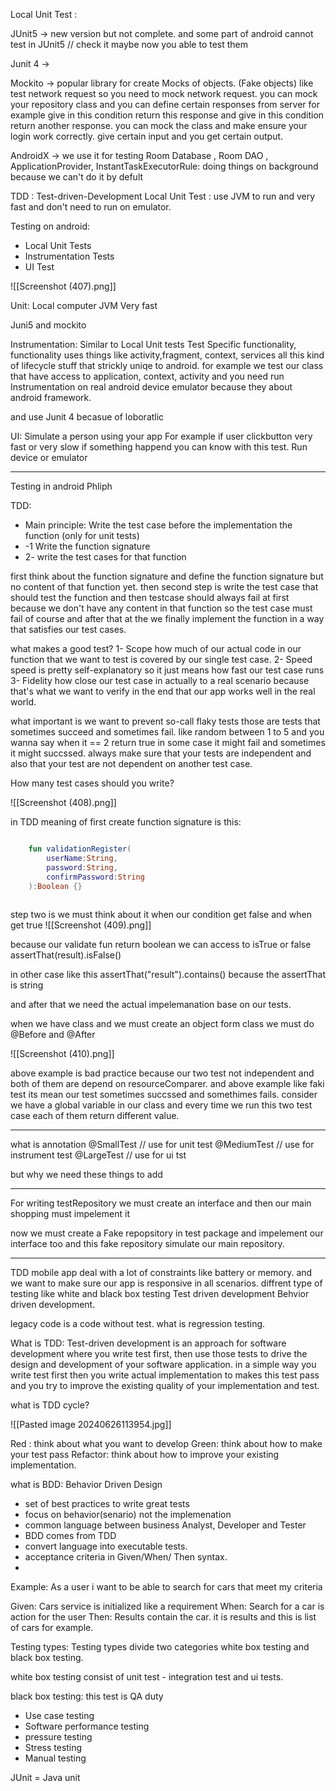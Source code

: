 
Local Unit Test :

JUnit5  -> new version but not complete. and some part of android cannot test in JUnit5 // check it maybe now you able to test them

Junit 4  -> 

Mockito -> popular library for create Mocks of objects. (Fake objects) like test network request so you need to mock network request. you can mock your repository class and you can define certain responses from server for example give in this condition return this response and give in this condition return another response.
you can mock the class and make ensure   your login work correctly. give certain input and you get certain output.

AndroidX -> 
we use it for testing Room Database , Room DAO , ApplicationProvider, InstantTaskExecutorRule: doing things on background because we can't do it by defult


TDD : Test-driven-Development
Local Unit Test : use JVM to run and very fast and don't need to run on emulator.


Testing on android:
- Local Unit Tests
- Instrumentation Tests
- UI Test

![[Screenshot (407).png]]




Unit:
Local computer
JVM 
Very fast

Juni5 and mockito


Instrumentation:
Similar to Local Unit tests
Test Specific functionality, functionality uses things like activity,fragment, context, services
all this kind of lifecycle stuff that strickly uniqe to android.
for example we test our class that have access to application, context, activity
and you need run Instrumentation on real android device emulator because they about android framework.

and use Junit 4 becasue of loboratlic


UI:
Simulate a person using your app
For example if user clickbutton very fast or very slow if something happend you can know with this test.
Run device or emulator 

 -----
 Testing in android Phliph 

TDD:
- Main principle: Write the test case before the implementation the function (only for unit tests)
-   -1  Write the function signature
-    2- write the test cases for that function


first think about the function signature and define the function signature but no content of that function yet. then second step is write the test case that should test the function and then testcase should always fail at first because we don't have any content in that function so the test case must fail of course and after that at the we finally implement the function in a way  that satisfies our  test cases.

what makes a good test?
1- Scope    how much of our actual code in our function that we want to test is covered by our single test case.
2- Speed     speed is  pretty self-explanatory so it just means how fast our test case runs
3- Fidelity     how close our test case in actually to a real scenario because that's what we want to verify in the end that our app works well in the real world.

what important is we want to prevent so-call flaky tests those are tests that sometimes succeed and sometimes fail.  like random between 1 to 5 and you wanna say when it == 2 return true
in some case it might fail and sometimes it might succssed.
always make sure that your tests are independent and also that your test are not dependent on another test case.

How many test cases should you write?


![[Screenshot (408).png]]

in TDD meaning of first create function signature is this:
```kotlin

    fun validationRegister(
        userName:String,
        password:String,
        confirmPassword:String
    ):Boolean {}
    
```

step two is we must think about it when our condition get false and when get true
![[Screenshot (409).png]]


because our validate fun return boolean we can access to isTrue or false 
assertThat(result).isFalse()

in other case like this 
 assertThat("result").contains()
because the assertThat is string


and after that we need the actual impelemanation base on our tests.


when we have class and we must create an object form class we must do @Before and @After 

![[Screenshot (410).png]]

above example is bad practice because our two test not independent and both of them are depend on resourceComparer.
and above example like faki test its mean our test sometimes succssed and somethimes fails.
consider we have a global variable in our class and every time we run this two test case each of them return different value.




----
what is annotation 
@SmallTest   // use for unit test 
@MediumTest  //  use for instrument test
@LargeTest    // use for ui tst

but why we need these things to add 


-----
For writing testRepository we must create an interface and then our main shopping must impelement it 

now we must create a Fake repopsitory in test package and impelement our interface too and this fake repository simulate our main repository.

---

TDD 
mobile app deal with a lot of constraints like battery or memory. and we want to make sure our app is responsive in all scenarios.
diffrent type of testing like white and black box testing
Test driven development 
Behvior driven development.

legacy code is a code without test.
what is regression testing.

What is TDD:
Test-driven development is an approach for software development where you write test first, then use those tests to drive the design and development of your software application.
in a simple way you write test first then you write actual implementation to makes this test pass and you try to improve the existing quality of your implementation and test.

what is TDD cycle?

 
![[Pasted image 20240626113954.jpg]]


Red : think about what you want to develop 
Green: think about how to make your test pass
Refactor: think about how to improve your existing implementation.


what is BDD: Behavior Driven Design
- set of best practices to write great tests
- focus on behavior(senario) not the implemenation
- common language between business Analyst, Developer and Tester 
- BDD comes from TDD
- convert language into executable tests.
- acceptance criteria in Given/When/ Then syntax.
-
Example:
As a user i want to be able to search for cars that meet my criteria 

Given: Cars service is initialized    like a requirement 
When: Search for a car                is action for the user 
Then: Results contain the car.     it is results  and this is list of cars for example.


Testing types:
Testing types divide two categories white box testing and black box testing.

white box testing consist of unit test - integration test and ui tests.

black box testing:
this test is QA duty
- Use case testing
- Software performance testing
- pressure testing
- Stress testing
- Manual testing


JUnit  = Java unit 
